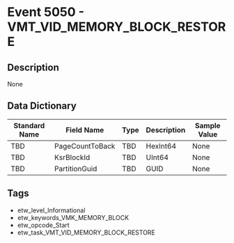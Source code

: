 # Event 5050 - VMT_VID_MEMORY_BLOCK_RESTORE

## Description
None

## Data Dictionary
|Standard Name|Field Name|Type|Description|Sample Value|
|---|---|---|---|---|
|TBD|PageCountToBack|TBD|HexInt64|None|None|
|TBD|KsrBlockId|TBD|UInt64|None|None|
|TBD|PartitionGuid|TBD|GUID|None|None|

## Tags
* etw_level_Informational
* etw_keywords_VMK_MEMORY_BLOCK
* etw_opcode_Start
* etw_task_VMT_VID_MEMORY_BLOCK_RESTORE